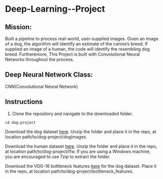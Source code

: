 # Deep-Learning--Project

## Mission: ## 
Built a pipeline to process real-world, user-supplied images. Given an image of a dog, the algorithm will identify an estimate of the canine’s breed. If supplied an image of a human, the code will identify the resembling dog breed. Furtheremore, This Project is built with Convolutional Neural Networks throughout the process. 

## Deep Neural Network Class: ##
CNN(Convolutional Neural Network)

## Instructions ## 

1. Clone the repository and navigate to the downloaded folder.
```git clone https://github.com/udacity/dog-project.git
cd dog-project
```

Download the dog dataset [here](https://s3-us-west-1.amazonaws.com/udacity-aind/dog-project/dogImages.zip). Unzip the folder and place it in the repo, at location path/to/dog-project/dogImages.

Download the human dataset [here](https://s3-us-west-1.amazonaws.com/udacity-aind/dog-project/lfw.zip). Unzip the folder and place it in the repo, at location path/to/dog-project/lfw. If you are using a Windows machine, you are encouraged to use 7zip to extract the folder.

Download the VGG-16 bottleneck features [here](https://s3-us-west-1.amazonaws.com/udacity-aind/dog-project/DogVGG16Data.npz) for the dog dataset. Place it in the repo, at location path/to/dog-project/bottleneck_features.

